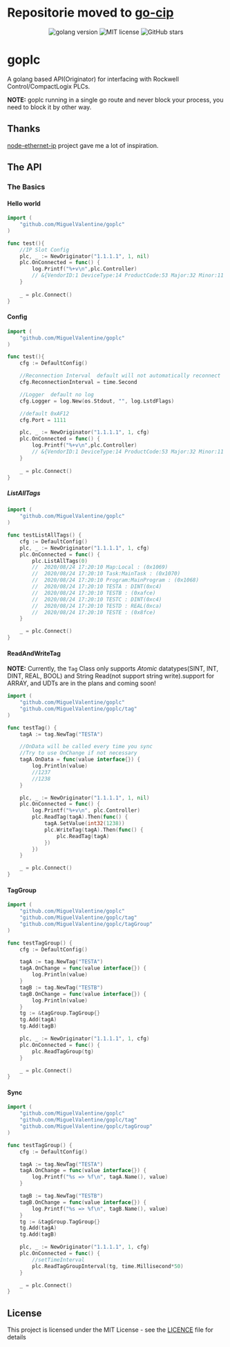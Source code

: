 # Repositorie moved to [go-cip](https://github.com/loki-os/go-cip)

<div align="center">
    <img src="https://img.shields.io/github/go-mod/go-version/MiguelValentine/goplc?style=flat-square" alt="golang version">
    <img src="https://img.shields.io/github/license/MiguelValentine/goplc?style=flat-square" alt="MIT license"/>
    <img src="https://img.shields.io/github/stars/MiguelValentine/goplc.svg?&amp;style=social&amp;logo=github&amp;label=Stars" alt="GitHub stars">
</div>

# goplc

A golang based API(Originator) for interfacing with Rockwell Control/CompactLogix PLCs.

**NOTE:** goplc running in a single go route and never block your process, you need to block it by other way.

## Thanks

<a href="https://github.com/cmseaton42/node-ethernet-ip">node-ethernet-ip</a> project gave me a lot of inspiration.

## The API

### The Basics

#### Hello world

```go
import (
    "github.com/MiguelValentine/goplc"
)

func test(){
    //IP Slot Config
    plc, _ := NewOriginator("1.1.1.1", 1, nil)
    plc.OnConnected = func() {
        log.Printf("%+v\n",plc.Controller)
        // &{VendorID:1 DeviceType:14 ProductCode:53 Major:32 Minor:11 Status:12400 SerialNumber:1881423856 Version:32.11 Name:Emulator R32.11}
    }
    
    _ = plc.Connect()
}
```

#### Config

```go
import (
    "github.com/MiguelValentine/goplc"
)

func test(){
    cfg := DefaultConfig()

    //Reconnection Interval  default will not automatically reconnect
    cfg.ReconnectionInterval = time.Second

    //Logger  default no log
    cfg.Logger = log.New(os.Stdout, "", log.LstdFlags)

    //default 0xAF12
    cfg.Port = 1111

    plc, _ := NewOriginator("1.1.1.1", 1, cfg)
    plc.OnConnected = func() {
        log.Printf("%+v\n",plc.Controller)
        // &{VendorID:1 DeviceType:14 ProductCode:53 Major:32 Minor:11 Status:12400 SerialNumber:1881423856 Version:32.11 Name:Emulator R32.11}
    }
    
    _ = plc.Connect()
}
```

##### ListAllTags

```go
import (
    "github.com/MiguelValentine/goplc"
)

func testListAllTags() {
    cfg := DefaultConfig()
    plc, _ := NewOriginator("1.1.1.1", 1, cfg)
    plc.OnConnected = func() {
        plc.ListAllTags(0)
        //  2020/08/24 17:20:10 Map:Local : (0x1069)
        //  2020/08/24 17:20:10 Task:MainTask : (0x1070)
        //  2020/08/24 17:20:10 Program:MainProgram : (0x1068)
        //  2020/08/24 17:20:10 TESTA : DINT(0xc4)
        //  2020/08/24 17:20:10 TESTB : (0xafce)
        //  2020/08/24 17:20:10 TESTC : DINT(0xc4)
        //  2020/08/24 17:20:10 TESTD : REAL(0xca)
        //  2020/08/24 17:20:10 TESTE : (0x8fce)
    }

    _ = plc.Connect()
}
```

#### ReadAndWriteTag

**NOTE:** Currently, the `Tag` Class only supports *Atomic* datatypes(SINT, INT, DINT, REAL, BOOL) and String Read(not support string write).support for ARRAY, and UDTs are in the plans and coming soon!

```go
import (
    "github.com/MiguelValentine/goplc"
    "github.com/MiguelValentine/goplc/tag"
)

func testTag() {
    tagA := tag.NewTag("TESTA")

    //OnData will be called every time you sync
    //Try to use OnChange if not necessary
    tagA.OnData = func(value interface{}) {
        log.Println(value)
        //1237
        //1238
    }

    plc, _ := NewOriginator("1.1.1.1", 1, nil)
    plc.OnConnected = func() {
        log.Printf("%+v\n", plc.Controller)
        plc.ReadTag(tagA).Then(func() {
            tagA.SetValue(int32(1238))
            plc.WriteTag(tagA).Then(func() {
                plc.ReadTag(tagA)
            })
        })
    }

    _ = plc.Connect()
}
```

#### TagGroup

```go
import (
    "github.com/MiguelValentine/goplc"
    "github.com/MiguelValentine/goplc/tag"
    "github.com/MiguelValentine/goplc/tagGroup"
)

func testTagGroup() {
    cfg := DefaultConfig()

    tagA := tag.NewTag("TESTA")
    tagA.OnChange = func(value interface{}) {
        log.Println(value)
    }
    tagB := tag.NewTag("TESTB")
    tagB.OnChange = func(value interface{}) {
        log.Println(value)
    }
    tg := &tagGroup.TagGroup{}
    tg.Add(tagA)
    tg.Add(tagB)

    plc, _ := NewOriginator("1.1.1.1", 1, cfg)
    plc.OnConnected = func() {
        plc.ReadTagGroup(tg)
    }

    _ = plc.Connect()
}
```

#### Sync

```go
import (
    "github.com/MiguelValentine/goplc"
    "github.com/MiguelValentine/goplc/tag"
    "github.com/MiguelValentine/goplc/tagGroup"
)

func testTagGroup() {
    cfg := DefaultConfig()

    tagA := tag.NewTag("TESTA")
    tagA.OnChange = func(value interface{}) {
        log.Printf("%s => %f\n", tagA.Name(), value)
    }

    tagB := tag.NewTag("TESTB")
    tagB.OnChange = func(value interface{}) {
        log.Printf("%s => %f\n", tagB.Name(), value)
    }
    tg := &tagGroup.TagGroup{}
    tg.Add(tagA)
    tg.Add(tagB)

    plc, _ := NewOriginator("1.1.1.1", 1, cfg)
    plc.OnConnected = func() {
        //setTimeInterval
        plc.ReadTagGroupInterval(tg, time.Millisecond*50)
    }

    _ = plc.Connect()
}
```


## License

This project is licensed under the MIT License - see the [LICENCE](https://github.com/MiguelValentine/goplc/blob/master/LICENSE) file for details